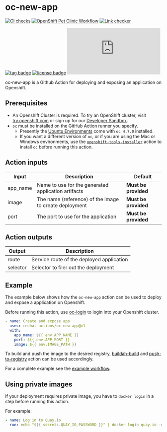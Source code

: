 # oc-new-app
[![CI checks](https://github.com/redhat-actions/oc-new-app/actions/workflows/ci-checks.yml/badge.svg)](https://github.com/redhat-actions/oc-new-app/actions/workflows/ci-checks.yml)
[![OpenShift Pet Clinic Workflow](https://github.com/redhat-actions/oc-new-app/actions/workflows/example.yml/badge.svg)](https://github.com/redhat-actions/oc-new-app/actions/workflows/example.yml)
[![Link checker](https://github.com/redhat-actions/oc-new-app/workflows/Link%20checker/badge.svg)](https://github.com/redhat-actions/oc-new-app/actions?query=workflow%3A%22Link+checker%22)

[![tag badge](https://img.shields.io/github/v/tag/redhat-actions/oc-new-app)](https://github.com/redhat-actions/buildah-build/tags)
[![license badge](https://img.shields.io/github/license/redhat-actions/oc-new-app)](./LICENSE)
[![size badge](https://img.shields.io/github/size/redhat-actions/oc-new-app/dist/index.js)](./dist)

oc-new-app is a Github Action for deploying and exposing an application on Openshift.

## Prerequisites
- An Openshift Cluster is required. To try an OpenShift cluster, visit [try.openshift.com](https://try.openshift.com) or sign up for our [Developer Sandbox](https://developers.redhat.com/developer-sandbox).
- `oc` must be installed on the GitHub Action runner you specify.
    - Presently the [Ubuntu Environments](https://github.com/actions/virtual-environments#available-environments) come with `oc 4.7.0` installed.
    - If you want a different version of `oc`, or if you are using the Mac or Windows environments, use the [`openshift-tools-installer`](https://github.com/redhat-actions/openshift-tools-installer) action to install `oc` before running this action.

## Action inputs

| Input | Description | Default |
| ----- | ----------- | ------- |
| app_name | Name to use for the generated application artifacts | **Must be provided** |
| image | The name (reference) of the image to create deployment | **Must be provided** |
| port | The port to use for the application | **Must be provided** |

## Action outputs

| Output | Description |
| ------ | ----------- |
| route | Service route of the deployed application |
| selector | Selector to filer out the deployment |

## Example

The example below shows how the `oc-new-app` action can be used to deploy and expose a
application on Openshift.

Before running this action, use [oc-login](https://github.com/redhat-actions/oc-login) to login into your Openshift cluster.

```yaml
- name: Create and expose app
  uses: redhat-actions/oc-new-app@v1
  with:
    app_name: ${{ env.APP_NAME }}
    port: ${{ env.APP_PORT }}
    image: ${{ env.IMAGE_PATH }}
```
To build and push the image to the desired registry, [buildah-build](https://github.com/redhat-actions/buildah-build)
and [push-to-registry](https://github.com/redhat-actions/push-to-registry) action can be used accordingly.

For a complete example see the [example workflow](.github/workflows/example.yml).

## Using private images

If your deployment requires private image, you have to `docker login` in a step before running this action.

For example:

```yaml
- name: Log in to Quay.io
  run: echo "${{ secrets.QUAY_IO_PASSWORD }}" | docker login quay.io -u "${{ secrets.QUAY_IO_USER }}" --password-stdin
```
